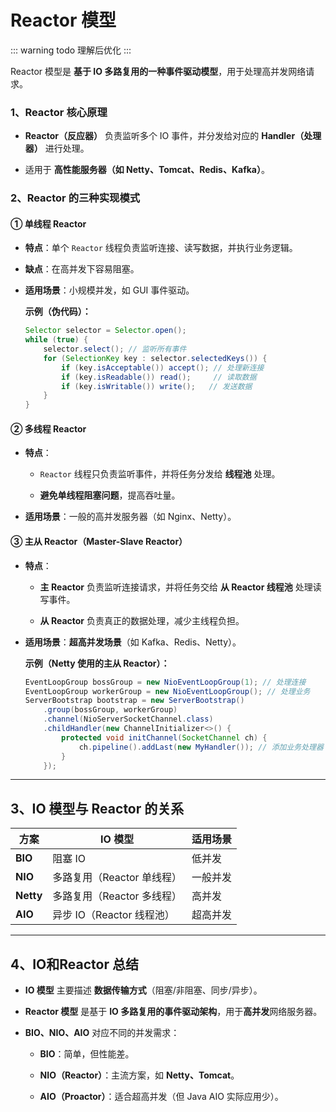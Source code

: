 # Reactor 模型

::: warning todo 理解后优化
:::

Reactor 模型是 **基于 IO 多路复用的一种事件驱动模型**，用于处理高并发网络请求。

### **1、Reactor 核心原理**

- **Reactor（反应器）** 负责监听多个 IO 事件，并分发给对应的 **Handler（处理器）** 进行处理。

- 适用于 **高性能服务器（如 Netty、Tomcat、Redis、Kafka）**。

### **2、Reactor 的三种实现模式**

#### **① 单线程 Reactor**

- **特点**：单个 `Reactor` 线程负责监听连接、读写数据，并执行业务逻辑。

- **缺点**：在高并发下容易阻塞。

- **适用场景**：小规模并发，如 GUI 事件驱动。

  **示例（伪代码）：**
  ```java
  Selector selector = Selector.open();
  while (true) {
      selector.select(); // 监听所有事件
      for (SelectionKey key : selector.selectedKeys()) {
          if (key.isAcceptable()) accept(); // 处理新连接
          if (key.isReadable()) read();     // 读取数据
          if (key.isWritable()) write();   // 发送数据
      }
  }
  ```

#### **② 多线程 Reactor**

- **特点**：

    - `Reactor` 线程只负责监听事件，并将任务分发给 **线程池** 处理。

    - **避免单线程阻塞问题**，提高吞吐量。

- **适用场景**：一般的高并发服务器（如 Nginx、Netty）。

#### **③ 主从 Reactor（Master-Slave Reactor）**

- **特点**：

    - **主 Reactor** 负责监听连接请求，并将任务交给 **从 Reactor 线程池** 处理读写事件。

    - **从 Reactor** 负责真正的数据处理，减少主线程负担。
  
- **适用场景**：**超高并发场景**（如 Kafka、Redis、Netty）。

  **示例（Netty 使用的主从 Reactor）：**
  ```java
  EventLoopGroup bossGroup = new NioEventLoopGroup(1); // 处理连接
  EventLoopGroup workerGroup = new NioEventLoopGroup(); // 处理业务
  ServerBootstrap bootstrap = new ServerBootstrap()
      .group(bossGroup, workerGroup)
      .channel(NioServerSocketChannel.class)
      .childHandler(new ChannelInitializer<>() {
          protected void initChannel(SocketChannel ch) {
              ch.pipeline().addLast(new MyHandler()); // 添加业务处理器
          }
      });
  ```

---

## **3、IO 模型与 Reactor 的关系**

| 方案    | IO 模型              | 适用场景 |
|---------|----------------------|----------|
| **BIO** | 阻塞 IO              | 低并发  |
| **NIO** | 多路复用（Reactor 单线程） | 一般并发 |
| **Netty** | 多路复用（Reactor 多线程） | 高并发  |
| **AIO** | 异步 IO（Reactor 线程池） | 超高并发 |

---

## **4、IO和Reactor 总结**

- **IO 模型** 主要描述 **数据传输方式**（阻塞/非阻塞、同步/异步）。

- **Reactor 模型** 是基于 **IO 多路复用的事件驱动架构**，用于**高并发**网络服务器。

- **BIO、NIO、AIO** 对应不同的并发需求：

    - **BIO**：简单，但性能差。

    - **NIO（Reactor）**：主流方案，如 **Netty、Tomcat**。

    - **AIO（Proactor）**：适合超高并发（但 Java AIO 实际应用少）。
